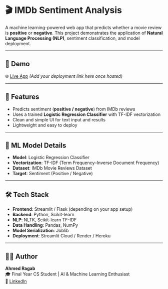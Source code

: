 # 🎬 IMDb Sentiment Analysis

A machine learning-powered web app that predicts whether a movie review is **positive** or **negative**. This project demonstrates the application of **Natural Language Processing (NLP)**, sentiment classification, and model deployment.

---

## 🚀 Demo

🌐 [Live App](#) *(Add your deployment link here once hosted)*  

---

## 📌 Features

- Predicts sentiment (**positive / negative**) from IMDb reviews  
- Uses a trained **Logistic Regression Classifier** with TF-IDF vectorization  
- Clean and simple UI for text input and results  
- Lightweight and easy to deploy  

---

## 🧠 ML Model Details

- **Model**: Logistic Regression Classifier  
- **Vectorization**: TF-IDF (Term Frequency–Inverse Document Frequency)  
- **Dataset**: IMDb Movie Reviews Dataset  
- **Target**: Sentiment (Positive / Negative)  

---

## 🛠 Tech Stack

- **Frontend**: Streamlit / Flask (depending on your app setup)  
- **Backend**: Python, Scikit-learn  
- **NLP**: NLTK, Scikit-learn TF-IDF  
- **Data Handling**: Pandas, NumPy  
- **Model Serialization**: Joblib  
- **Deployment**: Streamlit Cloud / Render / Heroku  

---

## 🙋‍♂️ Author

**Ahmed Ragab**  
🎓 Final Year CS Student | AI & Machine Learning Enthusiast  
🔗 [LinkedIn](https://www.linkedin.com/in/ahmed-ragab-29a547218/)

